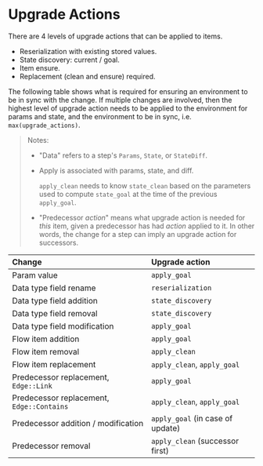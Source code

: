 # Upgrade Actions

There are 4 levels of upgrade actions that can be applied to items.

* Reserialization with existing stored values.
* State discovery: current / goal.
* Item ensure.
* Replacement (clean and ensure) required.

The following table shows what is required for ensuring an environment to be in sync with the change. If multiple changes are involved, then the highest level of upgrade action needs to be applied to the environment for params and state, and the environment to be in sync, i.e. `max(upgrade_actions)`.


> Notes:
>
> * "Data" refers to a step's `Params`, `State`, or `StateDiff`.
> * Apply is associated with params, state, and diff.
>
>     `apply_clean` needs to know `state_clean` based on the parameters used to compute `state_goal` at the time of the previous `apply_goal`.
>
> * "Predecessor *action*" means what upgrade action is needed for *this* item, given a predecessor has had *action* applied to it. In other words, the change for a step can imply an upgrade action for successors.

| Change                                    | Upgrade action                   |
|:------------------------------------------|:---------------------------------|
| Param value                               | `apply_goal`                     |
| Data type field rename                    | `reserialization`                |
| Data type field addition                  | `state_discovery`                |
| Data type field removal                   | `state_discovery`                |
| Data type field modification              | `apply_goal`                     |
| Flow item addition                        | `apply_goal`                     |
| Flow item removal                         | `apply_clean`                    |
| Flow item replacement                     | `apply_clean`, `apply_goal`      |
| Predecessor replacement, `Edge::Link`     | `apply_goal`                     |
| Predecessor replacement, `Edge::Contains` | `apply_clean`, `apply_goal`      |
| Predecessor addition / modification       | `apply_goal` (in case of update) |
| Predecessor removal                       | `apply_clean` (successor first)  |
